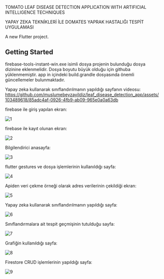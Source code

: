 TOMATO LEAF DISEASE DETECTION APPLICATION WITH ARTIFICIAL INTELLIGENCE TECHNIQUES

YAPAY ZEKA TEKNİKLERİ İLE DOMATES YAPRAK HASTALIĞI TESPİT UYGULAMASI

A new Flutter project.
## Getting Started

firebase-tools-instant-win.exe isimli dosya projenin bulunduğu dosya dizinine eklenmelidir. Dosya boyutu büyük olduğu için githuba yüklenmemiştir.
app in içindeki build.grandle dosyasında önemli güncellemeler bulunmaktadır.

Yapay zeka kullanarak sınıflandırılmanın yapıldığı sayfanın videosu:
https://github.com/muslumebeyzayildiz/leaf_disease_detection_app/assets/103489618/85adc4af-0926-4fb9-ab09-965e0a0a63db

firebase ile giriş yapılan ekran:

![1](https://github.com/muslumebeyzayildiz/leaf_disease_detection_app/assets/103489618/236a4b82-f15b-4262-ac3e-525848e7df67)

firebase ile kayıt olunan ekran:

![2](https://github.com/muslumebeyzayildiz/leaf_disease_detection_app/assets/103489618/c7b4e462-8352-4435-93c5-4f5a0648fa41)

Bilgilendirici anasayfa:

![3](https://github.com/muslumebeyzayildiz/leaf_disease_detection_app/assets/103489618/27033ff3-7084-4554-bfbf-8fea74bdb4ce)

flutter gestures ve dosya işlemlerinin kullanıldığı sayfa:

![4](https://github.com/muslumebeyzayildiz/leaf_disease_detection_app/assets/103489618/9f170658-2cad-4051-bc41-a1cdecb689ca)

Apiden veri çekme örneği olarak adres verilerinin çekildiği ekran:

![5](https://github.com/muslumebeyzayildiz/leaf_disease_detection_app/assets/103489618/65edf112-3c1c-4e4b-96ab-3dc96b495215)

Yapay zeka kullanarak sınıflandırılmanın yapıldığı sayfa:

![6](https://github.com/muslumebeyzayildiz/leaf_disease_detection_app/assets/103489618/a8407d12-c02b-4bd3-849e-9913267b4b61)

Sınıflandırmalara ait tespit geçmişinin tutulduğu sayfa:

![7](https://github.com/muslumebeyzayildiz/leaf_disease_detection_app/assets/103489618/373c1884-58cc-4277-8421-0cbf705d1dce)

Grafiğin kullanıldığı sayfa:

![8](https://github.com/muslumebeyzayildiz/leaf_disease_detection_app/assets/103489618/7d480750-8764-453c-a6c0-0c52bd8345fd)

Firestore CRUD işlemlerinin yapıldığı sayfa:

![9](https://github.com/muslumebeyzayildiz/leaf_disease_detection_app/assets/103489618/7ddcf097-8b39-49c8-a3da-bc5dd09cefcd)


